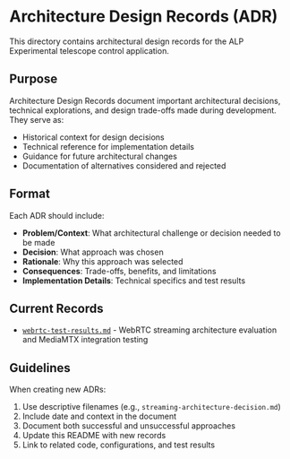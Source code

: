 # Architecture Design Records (ADR)

This directory contains architectural design records for the ALP Experimental telescope control application.

## Purpose

Architecture Design Records document important architectural decisions, technical explorations, and design trade-offs made during development. They serve as:

- Historical context for design decisions
- Technical reference for implementation details
- Guidance for future architectural changes
- Documentation of alternatives considered and rejected

## Format

Each ADR should include:
- **Problem/Context**: What architectural challenge or decision needed to be made
- **Decision**: What approach was chosen
- **Rationale**: Why this approach was selected
- **Consequences**: Trade-offs, benefits, and limitations
- **Implementation Details**: Technical specifics and test results

## Current Records

- [`webrtc-test-results.md`](./webrtc-test-results.md) - WebRTC streaming architecture evaluation and MediaMTX integration testing

## Guidelines

When creating new ADRs:
1. Use descriptive filenames (e.g., `streaming-architecture-decision.md`)
2. Include date and context in the document
3. Document both successful and unsuccessful approaches
4. Update this README with new records
5. Link to related code, configurations, and test results